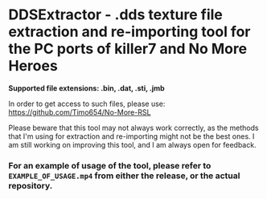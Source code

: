 # DDSExtractor - .dds texture file extraction and re-importing tool for the PC ports of killer7 and No More Heroes

**Supported file extensions: .bin, .dat, .sti, .jmb**

In order to get access to such files, please use: https://github.com/Timo654/No-More-RSL

Please beware that this tool may not always work correctly, as the methods that I'm using for extraction and re-importing might not be the best ones. 
I am still working on improving this tool, and I am always open for feedback.

### For an example of usage of the tool, please refer to `EXAMPLE_OF_USAGE.mp4` from either the release, or the actual repository.